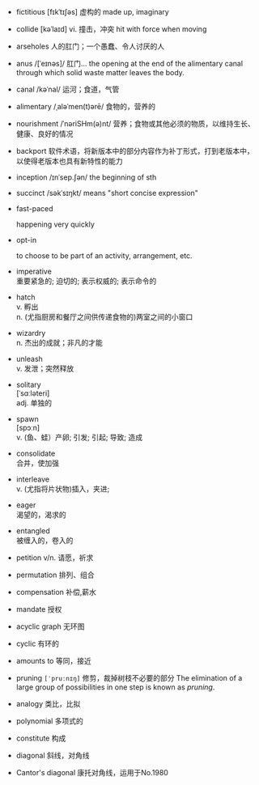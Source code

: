 - fictitious [fɪkˈtɪʃəs] 虚构的 made up, imaginary
- collide [kəˈlaɪd] vi. 撞击，冲突 hit with force when moving
- arseholes 人的肛门；一个愚蠢、令人讨厌的人
- anus /[ˈeɪnəs]/ 肛门... the opening at the end of the alimentary canal through which solid waste matter leaves the body.
- canal /kəˈnal/ 运河；食道，气管
- alimentary /ˌaləˈmen(t)ərē/ 食物的，营养的
- nourishment /ˈnəriSHm(ə)nt/ 营养；食物或其他必须的物质，以维持生长、健康、良好的情况
- backport 软件术语，将新版本中的部分内容作为补丁形式，打到老版本中，以使得老版本也具有新特性的能力
- inception /ɪnˈsep.ʃən/ the beginning of sth
- succinct /səkˈsɪŋkt/ means "short concise expression"


- fast-paced

  happening very quickly

- opt-in
  
  to choose to be part of an activity, arrangement, etc.

- imperative  
  重要紧急的; 迫切的; 表示权威的; 表示命令的

- hatch  
  v. 孵出  
  n. (尤指厨房和餐厅之间供传递食物的)两室之间的小窗口

- wizardry  
  n. 杰出的成就；非凡的才能

- unleash  
  v. 发泄；突然释放

- solitary  
  [ˈsɑːləteri]  
  adj. 单独的

- spawn  
  [spɔːn]  
  v. (鱼、蛙）产卵; 引发; 引起; 导致; 造成

- consolidate  
  合并，使加强

- interleave  
  v.	(尤指将片状物)插入，夹进;

- eager  
  渴望的，渴求的

- entangled  
  被缠入的，卷入的

- petition
  v/n. 请愿，祈求

- permutation
  排列、组合

- compensation 补偿,薪水
- mandate 授权
- acyclic graph 无环图
- cyclic 有环的
- amounts to 等同，接近

- pruning `[ˈpruːnɪŋ]` 修剪，裁掉树枝不必要的部分
The elimination of a large group of possibilities in one step is known as *pruning*.

- analogy 类比，比拟  
- polynomial 多项式的  
- constitute 构成
- diagonal  斜线，对角线  
- Cantor's diagonal  康托对角线，运用于No.1980